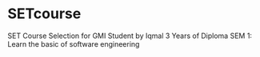 # SETcourse
SET Course Selection for GMI Student by Iqmal
3 Years of Diploma
SEM 1: Learn the basic of software engineering